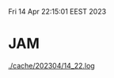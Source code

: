 Fri 14 Apr 22:15:01 EEST 2023
# JAM
<a href='./cache/202304/14_22.log'>./cache/202304/14_22.log</a>
